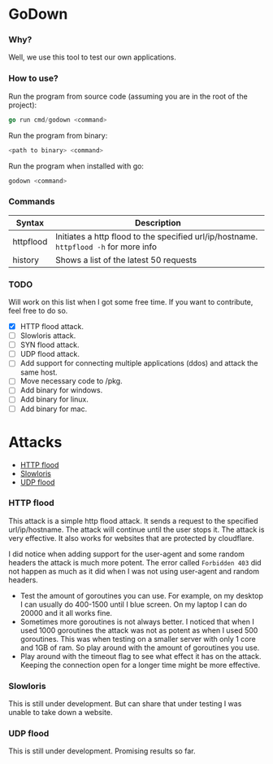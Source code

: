 # GoDown

### Why?

Well, we use this tool to test our own applications.

### How to use?

Run the program from source code (assuming you are in the root of the project):

```go
go run cmd/godown <command>
```

Run the program from binary:

```bash
<path to binary> <command>
```

Run the program when installed with go:

```bash
godown <command>
```

### Commands

| Syntax    | Description                                                                           |
| --------- | ------------------------------------------------------------------------------------- |
| httpflood | Initiates a http flood to the specified url/ip/hostname. `httpflood -h` for more info |
| history   | Shows a list of the latest 50 requests                                                |

### TODO

Will work on this list when I got some free time. If you want to contribute, feel free to do so.

- [x] HTTP flood attack.
- [ ] Slowloris attack.
- [ ] SYN flood attack.
- [ ] UDP flood attack.
- [ ] Add support for connecting multiple applications (ddos) and attack the same host.
- [ ] Move necessary code to /pkg.
- [ ] Add binary for windows.
- [ ] Add binary for linux.
- [ ] Add binary for mac.

# Attacks

- [HTTP flood](#http-flood)
- [Slowloris](#slowloris)
- [UDP flood](#udp-flood)

### HTTP flood

This attack is a simple http flood attack. It sends a request to the specified url/ip/hostname. The attack will continue until the user stops it. The attack is very effective. It also works for websites that are protected by cloudflare.

I did notice when adding support for the user-agent and some random headers the attack is much more potent. The error called `Forbidden 403` did not happen as much as it did when I was not using user-agent and random headers.

- Test the amount of goroutines you can use. For example, on my desktop I can usually do 400-1500 until I blue screen. On my laptop I can do 20000 and it all works fine.
- Sometimes more goroutines is not always better. I noticed that when I used 1000 goroutines the attack was not as potent as when I used 500 goroutines. This was when testing on a smaller server with only 1 core and 1GB of ram. So play around with the amount of goroutines you use.
- Play around with the timeout flag to see what effect it has on the attack. Keeping the connection open for a longer time might be more effective.

### Slowloris

This is still under development. But can share that under testing I was unable to take down a website.

### UDP flood

This is still under development. Promising results so far.
